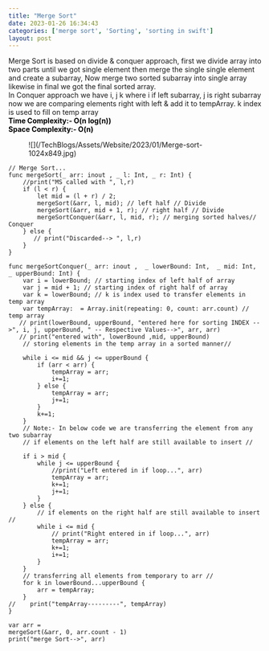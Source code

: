 ```yaml
---
title: "Merge Sort"
date: 2023-01-26 16:34:43
categories: ['merge sort', 'Sorting', 'sorting in swift']
layout: post
---
```


<!-- wp:paragraph -->
Merge Sort is based on divide & conquer approach, first we divide array into two parts until we got single element then merge the single single element and create a subarray, Now merge two sorted subarray into single array likewise in final we got the final sorted array.   <br>In Conquer approach we have i, j k where i if left subarray, j is right subarray now we are comparing elements right with left & add it to tempArray. k index is used to fill on temp array<br><strong><mark style="background-color:rgba(0, 0, 0, 0)" class="has-inline-color has-ast-global-color-1-color">Time Complexity:- O(n log(n))<br>Space Complexity:- O(n) </mark></strong>


<!-- /wp:paragraph -->

<!-- wp:image {"id":1749,"sizeSlug":"large","linkDestination":"none"} -->
<figure class="wp-block-image size-large">![](/TechBlogs/Assets/Website/2023/01/Merge-sort-1024x849.jpg)</figure>
<!-- /wp:image -->

<!-- wp:code -->
<pre class="wp-block-code"><code lang="swift" class="language-swift">// Merge Sort...
func mergeSort(_ arr: inout , _ l: Int, _ r: Int) {
    //print("MS called with ", l,r)
    if (l < r) {
        let mid = (l + r) / 2;
        mergeSort(&arr, l, mid); // left half // Divide
        mergeSort(&arr, mid + 1, r); // right half // Divide
        mergeSortConquer(&arr, l, mid, r); // merging sorted halves// Conquer
    } else {
       // print("Discarded--> ", l,r)
    }
}

func mergeSortConquer(_ arr: inout ,  _ lowerBound: Int,  _ mid: Int,  _ upperBound: Int) {
    var i = lowerBound; // starting index of left half of array
    var j = mid + 1; // starting index of right half of array
    var k = lowerBound; // k is index used to transfer elements in temp array
    var tempArray:  = Array.init(repeating: 0, count: arr.count) // temp array
   // print(lowerBound, upperBound, "entered here for sorting INDEX -->", i, j, upperBound, " -- Respective Values-->", arr, arr)
   // print("entered with", lowerBound ,mid, upperBound)
    // storing elements in the temp array in a sorted manner//
    
    while i <= mid && j <= upperBound {
        if (arr < arr) {
            tempArray = arr;
            i+=1;
        } else {
            tempArray = arr;
            j+=1;
        }
        k+=1;
    }
    // Note:- In below code we are transferring the element from any two subarray 
    // if elements on the left half are still available to insert //
    
    if i > mid {
        while j <= upperBound {
            //print("Left entered in if loop...", arr)
            tempArray = arr;
            k+=1;
            j+=1;
        }
    } else {
        // if elements on the right half are still available to insert  //
        while i <= mid {
            // print("Right entered in if loop...", arr)
            tempArray = arr;
            k+=1;
            i+=1;
        }
    }
    // transferring all elements from temporary to arr //
    for k in lowerBound...upperBound {
        arr = tempArray;
    }
//    print("tempArray---------", tempArray)
}

var arr = 
mergeSort(&arr, 0, arr.count - 1)
print("merge Sort-->", arr)
</code></pre>
<!-- /wp:code -->